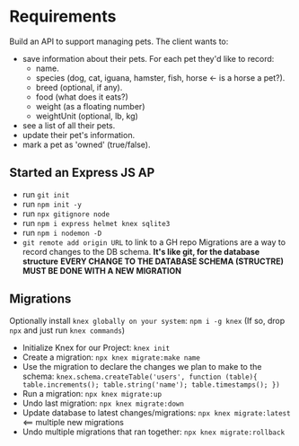# Requirements
Build an API to support managing pets.
The client wants to:
- save information about their pets. For each pet they'd like to record:
  - name.
  - species (dog, cat, iguana, hamster, fish, horse <- is a horse a pet?).
  - breed (optional, if any).
  - food (what does it eats?)
  - weight (as a floating number)
  - weightUnit (optional, lb, kg)
- see a list of all their pets.
- update their pet's information.
- mark a pet as 'owned' (true/false).
## Started an Express JS AP
- run `git init`
- run `npm init -y`
- run `npx gitignore node`
- run `npm i express helmet knex sqlite3`
- run `npm i nodemon -D`
- `git remote add origin URL` to link to a GH repo
Migrations are a way to record changes to the DB schema.
**It's like git, for the database structure**
**EVERY CHANGE TO THE DATABASE SCHEMA (STRUCTRE) MUST BE DONE WITH A NEW MIGRATION** 
## Migrations
Optionally install `knex globally on your system`: `npm i -g knex`
(If so, drop `npx` and just run `knex commands`)
- Initialize Knex for our Project: `knex init`
- Create a migration: `npx knex migrate:make name`
- Use the migration to declare the changes we plan to make to the schema: `knex.schema.createTable('users', function (table){
    table.increments();
    table.string('name');
    table.timestamps();
})`
- Run a migration: `npx knex migrate:up`
- Undo last migration: `npx knex migrate:down`
- Update database to latest changes/migrations: `npx knex migrate:latest` <== multiple new migrations
- Undo multiple migrations that ran together: `npx knex migrate:rollback`